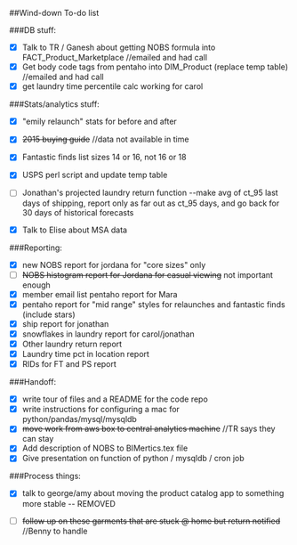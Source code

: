 ##Wind-down To-do list

###DB stuff:
- [X]  Talk to TR / Ganesh about getting NOBS formula into 
FACT_Product_Marketplace //emailed and had call
- [X]  Get body code tags from pentaho into DIM_Product (replace temp table) 
//emailed and had call
- [X]  get laundry time percentile calc working for carol

###Stats/analytics stuff:
- [X]  "emily relaunch" stats for before and after
- [X]  ~~2015 buying guide~~   //data not available in time
- [X]  Fantastic finds list sizes 14 or 16, not 16 or 18
- [X]  USPS perl script and update temp table
- [ ]  Jonathan's projected laundry return function --make avg of ct_95 last 
days of shipping, report only as far out as ct_95 days, and go back for 30 
days of historical forecasts
- [X]  Talk to Elise about MSA data


###Reporting:
- [X]  new NOBS report for jordana for "core sizes" only
- [ ]  ~~NOBS histogram report for Jordana for casual viewing~~ not important enough
- [X]  member email list pentaho report for Mara
- [X]  pentaho report for "mid range" styles for relaunches and 
fantastic finds (include stars)
- [X]  ship report for jonathan
- [X]  snowflakes in laundry report for carol/jonathan  
- [X]  Other laundry return report
- [X]  Laundry time pct in location report
- [X]  RIDs for FT and PS report

###Handoff:
- [X]  write tour of files and a README for the code repo
- [X]  write instructions for configuring a mac for python/pandas/mysql/mysqldb
- [X]  ~~move work from aws box to central analytics machine~~ 
  //TR says they can stay
- [X]  Add description of NOBS to BIMertics.tex file
- [X]  Give presentation on function of python / mysqldb / cron job

###Process things:
- [X]  talk to george/amy about moving the product catalog app to something 
more stable -- REMOVED
- [ ]  ~~follow up on these garments that are stuck @ home but return notified~~ //Benny to handle


